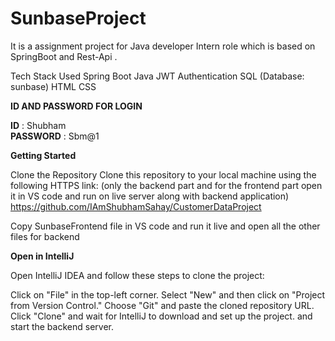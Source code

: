 # SunbaseProject
It is a assignment project for Java developer Intern role which is based on SpringBoot and Rest-Api .
 
Tech Stack Used
Spring Boot
Java
JWT Authentication
SQL (Database: sunbase)
HTML
CSS

**ID AND PASSWORD FOR LOGIN**

 **ID** :       Shubham                                                         
 **PASSWORD** : Sbm@1  
 
**Getting Started**

Clone the Repository Clone this repository to your local machine using the following HTTPS link: (only the backend part and for the frontend part open it in VS code and run on live server along with backend application)
https://github.com/IAmShubhamSahay/CustomerDataProject

Copy SunbaseFrontend file in VS code and run it live
and open all the other files for backend


**Open in IntelliJ**

Open IntelliJ IDEA and follow these steps to clone the project:

Click on "File" in the top-left corner.
Select "New" and then click on "Project from Version Control."
Choose "Git" and paste the cloned repository URL.
Click "Clone" and wait for IntelliJ to download and set up the project.
and start the backend server.



